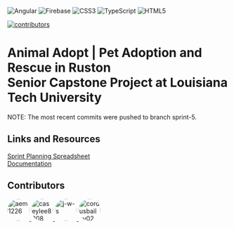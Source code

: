   ![Angular](https://img.shields.io/badge/angular-%23DD0031.svg?style=for-the-badge&logo=angular&logoColor=white)
  ![Firebase](https://img.shields.io/badge/Firebase-039BE5?style=for-the-badge&logo=Firebase&logoColor=white)
  ![CSS3](https://img.shields.io/badge/css3-%231572B6.svg?style=for-the-badge&logo=css3&logoColor=white)
  ![TypeScript](https://img.shields.io/badge/typescript-%23007ACC.svg?style=for-the-badge&logo=typescript&logoColor=white)
  ![HTML5](https://img.shields.io/badge/html5-%23E34F26.svg?style=for-the-badge&logo=html5&logoColor=white)

  [![contributors](https://img.shields.io/badge/Contributors-4-blue)](https://github.com/j-w-s/senior-capstone)

# Animal Adopt | Pet Adoption and Rescue in Ruston<br/>Senior Capstone Project at Louisiana Tech University

NOTE: The most recent commits were pushed to branch sprint-5.

## Links and Resources
  [Sprint Planning Spreadsheet](https://docs.google.com/spreadsheets/d/1_6T-ZQahHiYX3u0BWAZIKlBXlH1P0tN7j2BRdPc-34k/edit#gid=672367071)<br>
  [Documentation](https://animal-adopt.gitbook.io/animal-adopt/)

## Contributors
<a href="https://github.com/aem1226">
  <img src="https://avatars.githubusercontent.com/u/80844596?v=4" alt="aem1226" width="50" height="50" style="border-radius: 50%;">
</a>
<a href="https://github.com/caseylee8008">
  <img src="https://avatars.githubusercontent.com/u/54109216?v=4" alt="caseylee8008" width="50" height="50" style="border-radius: 50%;">
</a>
<a href="https://github.com/j-w-s">
  <img src="https://avatars.githubusercontent.com/u/69388380?v=4" alt="j-w-s" width="50" height="50" style="border-radius: 50%;">
</a>
<a href="https://github.com/cordusbailey02">
  <img src="https://avatars.githubusercontent.com/u/59886296?v=4" alt="cordusbailey02" width="50" height="50" style="border-radius: 50%;">
</a>
